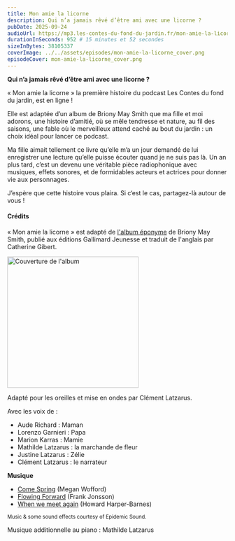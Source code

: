 ```yaml
---
title: Mon amie la licorne
description: Qui n’a jamais rêvé d’être ami avec une licorne ?
pubDate: 2025-09-24
audioUrl: https://mp3.les-contes-du-fond-du-jardin.fr/mon-amie-la-licorne.mp3
durationInSeconds: 952 # 15 minutes et 52 secondes
sizeInBytes: 38105337
coverImage: ../../assets/episodes/mon-amie-la-licorne_cover.png
episodeCover: mon-amie-la-licorne_cover.png
---
```


**Qui n’a jamais rêvé d’être ami avec une licorne ?**

«&nbsp;Mon amie la licorne&nbsp;» la première histoire du podcast Les Contes du fond du jardin, est en ligne !

Elle est adaptée d’un album de Briony May Smith que ma fille et moi adorons, une histoire d’amitié, où se mêle tendresse
et nature, au fil des saisons, une fable où le merveilleux attend caché au bout du jardin&nbsp;: un choix idéal pour lancer
ce podcast.

Ma fille aimait tellement ce livre qu’elle m’a un jour demandé de lui enregistrer une lecture qu’elle puisse écouter
quand je ne suis pas là. Un an plus tard, c’est un devenu une véritable pièce radiophonique avec musiques, effets
sonores, et de formidables acteurs et actrices pour donner vie aux personnages.

J’espère que cette histoire vous plaira. Si c‘est le cas, partagez-là autour de vous&nbsp;!

#### Crédits

«&nbsp;Mon amie la licorne&nbsp;» est adapté
de [l'album éponyme](https://www.gallimard-jeunesse.fr/9782075151238/mon-amie-la-licorne.html) de Briony May Smith,
publié aux éditions Gallimard Jeunesse et traduit de l'anglais par Catherine Gibert.

<a href="https://www.gallimard-jeunesse.fr/9782075151238/mon-amie-la-licorne.html">
  <img alt="Couverture de l'album" src="/episodes/mon-amie-la-licorne_couverture.png" width="300"/>
</a>

Adapté pour les oreilles et mise en ondes par Clément Latzarus.

Avec les voix de :
- Aude Richard : Maman
- Lorenzo Garnieri : Papa
- Marion Karras : Mamie
- Mathilde Latzarus : la marchande de fleur
- Justine Latzarus : Zélie
- Clément Latzarus : le narrateur

**Musique**

- [Come Spring](https://www.epidemicsound.com/music/tracks/bc2996e3-e558-47b6-8403-69826a030f8c/) (Megan Wofford)
- [Flowing Forward](https://www.epidemicsound.com/music/tracks/e0af1e0a-52a6-3aad-8920-81893d7b81e0/) (Frank Jonsson)
- [When we meet again](https://www.epidemicsound.com/music/tracks/cd47ce23-22aa-3743-842f-dad2f0aac1c1/) (Howard
  Harper-Barnes)

<small>Music & some sound effects courtesy of Epidemic Sound.</small>

Musique additionnelle au piano : Mathilde Latzarus
